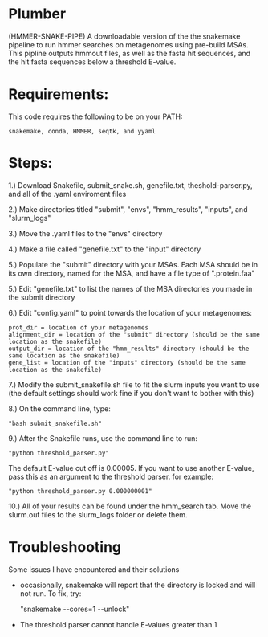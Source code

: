 # Plumber
(HMMER-SNAKE-PIPE) A downloadable version of the the snakemake pipeline to run hmmer searches on metagenomes using pre-build MSAs. This pipline outputs hmmout files, as well as the fasta hit sequences, and the hit fasta sequences below a threshold E-value.

# Requirements:
This code requires the following to be on your PATH:

	snakemake, conda, HMMER, seqtk, and yyaml

# Steps:

1.) Download Snakefile, submit_snake.sh, genefile.txt, theshold-parser.py, and all of the .yaml enviroment files	

2.) Make directories titled "submit", "envs", "hmm_results", "inputs", and "slurm_logs"	

3.) Move the .yaml files to the "envs" directory	

4.) Make a file called "genefile.txt" to the "input" directory	

5.) Populate the "submit" directory with your MSAs. Each MSA should be in its own directory, named for the MSA, and have a file type of ".protein.faa"	

5.) Edit "genefile.txt" to list the names of the MSA directories you made in the submit directory	

6.) Edit "config.yaml" to point towards the location of your metagenomes:	

    prot_dir = location of your metagenomes	
    alignment_dir = location of the "submit" directory (should be the same location as the snakefile)	
    output_dir = location of the "hmm_results" directory (should be the same location as the snakefile)	
    gene_list = location of the "inputs" directory (should be the same location as the snakefile)	
		
 7.) Modify the submit_snakefile.sh file to fit the slurm inputs you want to use (the default settings should work fine if you don't want to bother with this)	
 
 8.) On the command line, type: 
 
 	"bash submit_snakefile.sh"	
 
 9.) After the Snakefile runs, use the command line to run:
 
 	"python threshold_parser.py" 
 
 The default E-value cut off is 0.00005. If you want to use another E-value, pass this as an argument to the threshold parser. for example:
 
 	"python threshold_parser.py 0.000000001"
 
 10.) All of your results can be found under the hmm_search tab. Move the slurm.out files to the slurm_logs folder or delete them. 	
 
 # Troubleshooting
 Some issues I have encountered and their solutions
 
 - occasionally, snakemake will report that the directory is locked and will not run. To fix, try:
 
 	"snakemake --cores=1 --unlock"
	
- The threshold parser cannot handle E-values greater than 1


    
